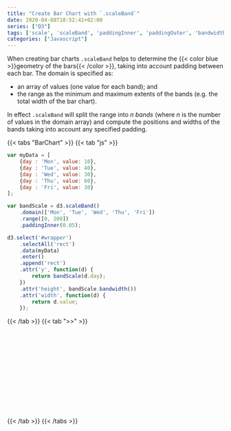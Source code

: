 ```yaml
---
title: "Create Bar Chart with `.scaleBand`"
date: 2020-04-08T18:52:41+02:00
series: ["D3"]
tags: ['scale', 'scaleBand', 'paddingInner', 'paddingOuter', 'bandwidth']
categories: ["Javascript"]
---
```


<script src="//d3js.org/d3.v4.min.js"></script>

When creating bar charts `.scaleBand` helps to determine the {{< color blue >}}geometry of the bars{{< /color >}}, taking into account padding between each bar. The domain is specified as: 

- an array of values (one value for each band); and 
- the range as the minimum and maximum extents of the bands (e.g. the total width of the bar chart).

In effect `.scaleBand` will split the range into _n bands_ (where _n_ is the number of values in the domain array) and compute the positions and widths of the bands taking into account any specified padding.

{{< tabs "BarChart" >}}
{{< tab "js" >}}
```js
var myData = [
	{day : 'Mon', value: 10},
	{day : 'Tue', value: 40},
	{day : 'Wed', value: 30},
	{day : 'Thu', value: 60},
	{day : 'Fri', value: 30}
];

var bandScale = d3.scaleBand()
	.domain(['Mon', 'Tue', 'Wed', 'Thu', 'Fri'])
	.range([0, 200])
	.paddingInner(0.05);

d3.select('#wrapper')
	.selectAll('rect')
	.data(myData)
	.enter()
	.append('rect')
	.attr('y', function(d) {
		return bandScale(d.day);
	})
	.attr('height', bandScale.bandwidth())
	.attr('width', function(d) {
		return d.value;
	}); 
``` 
{{< /tab >}}
{{< tab ">>" >}}

<style>
rect {
  fill: #ddd;
}
rect:hover {
  fill: gold;
}
text {
  text-anchor: bottom;
}
</style>

<svg width="700" height="260">
  <g id="wrapper" transform="translate(40, 20)">
  </g>
</svg>

<script>
var myData = [
	{day : 'Mon', value: 10},
	{day : 'Tue', value: 40},
	{day : 'Wed', value: 30},
	{day : 'Thu', value: 55},
	{day : 'Fri', value: 90}
];

var bandScale = d3.scaleBand()
	.domain(['Mon', 'Tue', 'Wed', 'Thu', 'Fri'])
	.range([0, 200])
	.paddingInner(0.05);

d3.select('#wrapper')
	.selectAll('rect')
	.data(myData)
	.enter()
	.append('rect')
	.attr('y', function(d) {
		return bandScale(d.day);
	})
	.attr('height', bandScale.bandwidth())
	.attr('width', function(d) {
		return d.value;
	});

d3.select('#wrapper')
	.selectAll('svg .rect')
	.data(myData)
	.enter()
	.append('text')
	.attr('y', function(d) {
		return bandScale(d.day) + 25;
	})
	.attr('x', -35)
	.text(function(d) {
		return d.day;
	});	
</script>

{{< /tab >}}
{{< /tabs >}}


